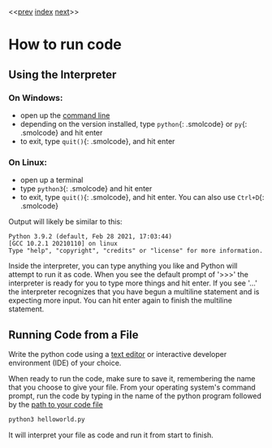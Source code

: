 <<[prev]({{int_installation}}) [index]({{int_index}}) [next]({{int_programming_overview}})>>
# How to run code
## Using the Interpreter
### On Windows:
- open up the [command line]({{int_misc_shells}})
- depending on the version installed, type `python`{: .smolcode} or `py`{: .smolcode} and hit enter
- to exit, type `quit()`{: .smolcode}, and hit enter

### On Linux:
- open up a terminal
- type `python3`{: .smolcode} and hit enter
- to exit, type `quit()`{: .smolcode}, and hit enter. You can also use `Ctrl+D`{: .smolcode}

Output will likely be similar to this:

```
Python 3.9.2 (default, Feb 28 2021, 17:03:44)
[GCC 10.2.1 20210110] on linux
Type "help", "copyright", "credits" or "license" for more information.
```

Inside the interpreter, you can type anything you like and Python will attempt to run it as code.
When you see the default prompt of '>>>' the interpreter is ready for you to type more things and hit enter.
If you see '...' the interpreter recognizes that you have begun a multiline statement and is expecting more input.
You can hit enter again to finish the multiline statement.

## Running Code from a File
Write the python code using a [text editor]({{int_misc_text_editors}}) or interactive developer environment (IDE) of your choice.

When ready to run the code, make sure to save it, remembering the name that you choose to give your file.
From your operating system's command prompt, run the code by typing in the name of the python program followed by the [path to your code file]({{int_misc_file_paths}})
```sh
python3 helloworld.py
```
It will interpret your file as code and run it from start to finish.
